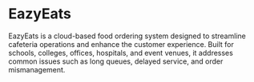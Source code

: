 # EazyEats
EazyEats is a cloud-based food ordering system designed to streamline cafeteria operations and enhance the customer experience. Built for schools, colleges, offices, hospitals, and event venues, it addresses common issues such as long queues, delayed service, and order mismanagement.
